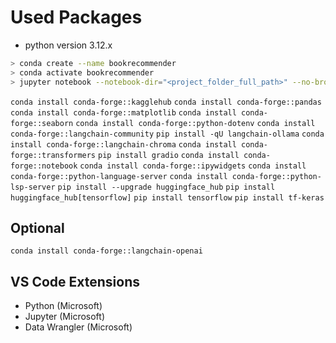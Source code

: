 # Used Packages

- python version 3.12.x

```sh
> conda create --name bookrecommender
> conda activate bookrecommender
> jupyter notebook --notebook-dir="<project_folder_full_path>" --no-browser --allow-root
```

`conda install conda-forge::kagglehub`
`conda install conda-forge::pandas`
`conda install conda-forge::matplotlib`
`conda install conda-forge::seaborn`
`conda install conda-forge::python-dotenv`
`conda install conda-forge::langchain-community`
`pip install -qU langchain-ollama`
`conda install conda-forge::langchain-chroma`
`conda install conda-forge::transformers`
`pip install gradio`
`conda install conda-forge::notebook`
`conda install conda-forge::ipywidgets`
`conda install conda-forge::python-language-server`
`conda install conda-forge::python-lsp-server`
`pip install --upgrade huggingface_hub`
`pip install huggingface_hub[tensorflow]`
`pip install tensorflow`
`pip install tf-keras`

## Optional
`conda install conda-forge::langchain-openai`

## VS Code Extensions
- Python (Microsoft)
- Jupyter (Microsoft)
- Data Wrangler (Microsoft)
